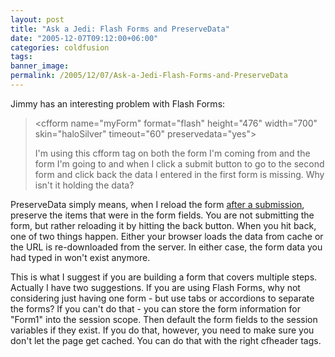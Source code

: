 ```yaml
---
layout: post
title: "Ask a Jedi: Flash Forms and PreserveData"
date: "2005-12-07T09:12:00+06:00"
categories: coldfusion 
tags: 
banner_image: 
permalink: /2005/12/07/Ask-a-Jedi-Flash-Forms-and-PreserveData
---
```


Jimmy has an interesting problem with Flash Forms:

<blockquote>
&lt;cfform name="myForm" format="flash" height="476" width="700" skin="haloSilver" timeout="60" preservedata="yes"&gt;

I'm using this cfform tag on both the form I'm coming from and the form I'm going to and when I click a submit button to go to the second form and click back the data I entered in the first form is missing. Why isn't it holding the data?
</blockquote>

PreserveData simply means, when I reload the form <u>after a submission</u>, preserve the items that were in the form fields. You are not submitting the form, but rather reloading it by hitting the back button. When you hit back, one of two things happen. Either your browser loads the data from cache or the URL is re-downloaded from the server. In either case, the form data you had typed in won't exist anymore. 

This is what I suggest if you are building a form that covers multiple steps. Actually I have two suggestions. If you are using Flash Forms, why not considering just having one form - but use tabs or accordions to separate the forms? If you can't do that - you can store the form information for "Form1" into the session scope. Then default the form fields to the session variables if they exist. If you do that, however, you need to make sure you don't let the page get cached. You can do that with the right cfheader tags.